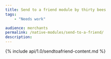 ```yaml
---
title: Send to a friend module by thirty bees
tags:
    - "Needs work"

audience: merchants
permalink: /native-modules/send-to-a-friend/
description:
---
```


{% include api/1.0/sendtoafriend-content.md %}